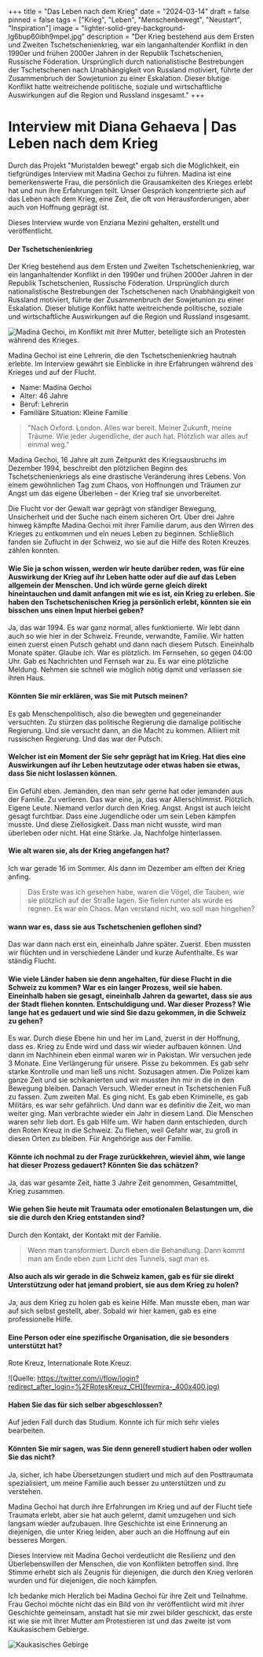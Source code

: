 +++
title = "Das Leben nach dem Krieg"
date = "2024-03-14"
draft = false
pinned = false
tags = ["Krieg", "Leben", "Menschenbewegt", "Neustart", "Inspiration"]
image = "lighter-solid-grey-background-lg6bup60ibh9mpel.jpg"
description = "Der Krieg bestehend aus dem Ersten und Zweiten Tschetschenienkrieg, war ein langanhaltender Konflikt in den 1990er und frühen 2000er Jahren in der Republik Tschetschenien, Russische Föderation. Ursprünglich durch nationalistische Bestrebungen der Tschetschenen nach Unabhängigkeit von Russland motiviert, führte der Zusammenbruch der Sowjetunion zu einer Eskalation. Dieser blutige Konflikt hatte weitreichende politische, soziale und wirtschaftliche Auswirkungen auf die Region und Russland insgesamt."
+++
# **Interview mit Diana Gehaeva | Das Leben nach dem Krieg**

Durch das Projekt "Muristalden bewegt" ergab sich die Möglichkeit, ein tiefgründiges Interview mit Madina Gechoi zu führen. Madina ist eine bemerkenswerte Frau, die persönlich die Grausamkeiten des Krieges erlebt hat und nun ihre Erfahrungen teilt. Unser Gespräch konzentrierte sich auf das Leben nach dem Krieg, eine Zeit, die oft von Herausforderungen, aber auch von Hoffnung geprägt ist.

Dieses Interview wurde von Enziana Mezini gehalten, erstellt und veröffentlicht.

#### Der Tschetschenienkrieg

Der Krieg bestehend aus dem Ersten und Zweiten Tschetschenienkrieg, war ein langanhaltender Konflikt in den 1990er und frühen 2000er Jahren in der Republik Tschetschenien, Russische Föderation. Ursprünglich durch nationalistische Bestrebungen der Tschetschenen nach Unabhängigkeit von Russland motiviert, führte der Zusammenbruch der Sowjetunion zu einer Eskalation. Dieser blutige Konflikt hatte weitreichende politische, soziale und wirtschaftliche Auswirkungen auf die Region und Russland insgesamt.

![Madina Gechoi, im Konflikt mit ihrer Mutter, beteiligte sich an Protesten während des Krieges.](whatsapp-bild-2024-03-18-um-10.50.40_952e8299.jpg)

Madina Gechoi ist eine Lehrerin, die den Tschetschenienkrieg hautnah erlebte. Im Interview gewährt sie Einblicke in ihre Erfahrungen während des Krieges und auf der Flucht.

* Name: Madina Gechoi
* Alter: 46 Jahre
* Beruf: Lehrerin
* Familiäre Situation: Kleine Familie

>  "Nach Oxford. London. Alles war bereit. Meiner Zukunft, meine Träume. Wie jeder Jugendliche, der auch hat. Plötzlich war alles auf einmal weg."

Madina Gechoi, 16 Jahre alt zum Zeitpunkt des Kriegsausbruchs im Dezember 1994, beschreibt den plötzlichen Beginn des Tschetschenienkriegs als eine drastische Veränderung ihres Lebens. Von einem gewöhnlichen Tag zum Chaos, von Hoffnungen und Träumen zur Angst um das eigene Überleben – der Krieg traf sie unvorbereitet.

Die Flucht vor der Gewalt war geprägt von ständiger Bewegung, Unsicherheit und der Suche nach einem sicheren Ort. Über drei Jahre hinweg kämpfte Madina Gechoi mit ihrer Familie darum, aus den Wirren des Krieges zu entkommen und ein neues Leben zu beginnen. Schließlich fanden sie Zuflucht in der Schweiz, wo sie auf die Hilfe des Roten Kreuzes zählen konnten.

#### Wie Sie ja schon wissen, werden wir heute darüber reden, was für eine Auswirkung der Krieg auf ihr Leben hatte oder auf die auf das Leben allgemein der Menschen. Und ich würde gerne gleich direkt hineintauchen und damit anfangen mit wie es ist, ein Krieg zu erleben. Sie haben den Tschetschenischen Krieg ja persönlich erlebt, könnten sie ein bisschen uns einen Input hierbei geben?

Ja, das war 1994. Es war ganz normal, alles funktionierte. Wir lebt dann auch so wie hier in der Schweiz. Freunde, verwandte, Familie. Wir hatten einen zuerst einen Putsch gehabt und dann nach diesem Putsch. Eineinhalb Monate später. Glaube ich. War es plötzlich. Im Fernsehen, so gegen 04:00 Uhr. Gab es Nachrichten und Fernseh war zu. Es war eine plötzliche Meldung. Nehmen sie schnell wie möglich nötig damit und verlassen sie ihren Haus.

#### Könnten Sie mir erklären, was Sie mit Putsch meinen?

Es gab Menschenpolitisch, also die bewegten und gegeneinander versuchten. Zu stürzen das politische Regierung die damalige politische Regierung. Und sie versucht dann, an die Macht zu kommen. Alliiert mit russischen Regierung. Und das war der Putsch.

#### Welcher ist ein Moment der Sie sehr geprägt hat im Krieg. Hat dies eine Auswirkungen auf ihr Leben heutzutage oder etwas haben sie etwas, dass Sie nicht loslassen können.

Ein Gefühl eben. Jemanden, den man sehr gerne hat oder jemanden aus der Familie. Zu verlieren. Das war eine, ja, das war Allerschlimmst. Plötzlich. Eigene Leute. Niemand verlor durch den Krieg. Angst. Angst ist auch leicht gesagt furchtbar. Dass eine Jugendliche oder um sein Leben kämpfen musste. Und diese Ziellosigkeit. Dass man nicht wusste, wird man überleben oder nicht. Hat eine Stärke. Ja, Nachfolge hinterlassen.

#### Wie alt waren sie, als der Krieg angefangen hat?

Ich war gerade 16 im Sommer. Als dann im Dezember am elften der Krieg anfing.

> Das Erste was ich gesehen habe, waren die Vögel, die Tauben, wie sie plötzlich auf der Straße lagen. Sie fielen runter als würde es regnen. Es war ein Chaos. Man verstand nicht, wo soll man hingehen?

#### wann war es, dass sie aus Tschetschenien geflohen sind?

Das war dann nach erst ein, eineinhalb Jahre später. Zuerst. Eben mussten wir flüchten und in verschiedene Länder und kurze Aufenthalte. Es war ständig Flucht.

#### Wie viele Länder haben sie denn angehalten, für diese Flucht in die Schweiz zu kommen? War es ein langer Prozess, weil sie haben. Eineinhalb haben sie gesagt, eineinhalb Jahren da gewartet, dass sie aus der Stadt fliehen konnten. Entschuldigung und. War dieser Prozess? Wie lange hat es gedauert und wie sind Sie dazu gekommen, in die Schweiz zu gehen?

Es war. Durch diese Ebene hin und her im Land, zuerst in der Hoffnung, dass es. Krieg zu Ende wird und dass wir wieder aufbauen können. Und dann im Nachhinein eben einmal waren wir in Pakistan. Wir versuchen jede 3 Monate. Eine Verlängerung für unsere. Pisse zu bekommen. Es gab sehr starke Kontrolle und man ließ uns nicht. Sozusagen atmen. Die Polizei kam ganze Zeit und sie schikanierten und wir mussten ihn mir in die in den Bewegung bleiben. Danach Versuch. Wieder erneut in Tschetschenien Fuß zu fassen. Zum zweiten Mal. Es ging nicht. Es gab eben Kriminelle, es gab Militärs, es war sehr gefährlich. Und dann war es definitiv die Zeit, wo man weiter ging. Man verbrachte wieder ein Jahr in diesem Land. Die Menschen waren sehr lieb dort. Es gab Hilfe um. Wir haben dann entschieden, durch den Roten Kreuz in die Schweiz. Zu fliehen, weil Gefahr war, zu groß in diesen Orten zu bleiben. Für Angehörige aus der Familie.

#### Könnte ich nochmal zu der Frage zurückkehren, wieviel ähm, wie lange hat dieser Prozess gedauert? Könnten Sie das schätzen?

Ja, das war gesamte Zeit, hatte 3 Jahre Zeit genommen, Gesamtmittel, Krieg zusammen.

#### Wie gehen Sie heute mit Traumata oder emotionalen Belastungen um, die sie die durch den Krieg entstanden sind?

Durch den Kontakt, der Kontakt mit der Familie.

> Wenn man transformiert. Durch eben die Behandlung. Dann kommt man am Ende eben zum Licht des Tunnels, sagt man es.

#### Also auch als wir gerade in die Schweiz kamen, gab es für sie direkt Unterstützung oder hat jemand probiert, sie aus dem Krieg zu holen?

Ja, aus dem Krieg zu holen gab es keine Hilfe. Man musste eben, man war auf sich selbst gestellt, aber. Sobald wir hier kamen, gab es eine professionelle Hilfe.

#### Eine Person oder eine spezifische Organisation, die sie besonders unterstützt hat?

Rote Kreuz, Internationale Rote Kreuz.

![Quelle: https://twitter.com/i/flow/login?redirect_after_login=%2FRotesKreuz_CH](fevmira-_400x400.jpg)

#### Haben Sie das für sich selber abgeschlossen?

Auf jeden Fall durch das Studium. Konnte ich für mich sehr vieles bearbeiten. 

#### Könnten Sie mir sagen, was Sie denn generell studiert haben oder wollen Sie das nicht?

Ja, sicher, ich habe Übersetzungen studiert und mich auf den Posttraumata spezialisiert, um meine Familie auch besser zu unterstützen und zu verstehen.

Madina Gechoi hat durch ihre Erfahrungen im Krieg und auf der Flucht tiefe Traumata erlebt, aber sie hat auch gelernt, damit umzugehen und sich langsam wieder aufzubauen. Ihre Geschichte ist eine Erinnerung an diejenigen, die unter Krieg leiden, aber auch an die Hoffnung auf ein besseres Morgen.

Dieses Interview mit Madina Gechoi verdeutlicht die Resilienz und den Überlebenswillen der Menschen, die von Konflikten betroffen sind. Ihre Stimme erhebt sich als Zeugnis für diejenigen, die durch den Krieg verloren wurden und für diejenigen, die noch kämpfen.

Ich bedanke mich Herzlich bei Madina Gechoi für ihre Zeit und Teilnahme. Frau Gechoi möchte nicht das ein Bild von ihr veröffentlicht wird mit ihrer Geschichte gemeinsam, anstadt hat sie mir zwei bilder geschickt, das erste ist wie sie mit Ihrer Mutter am Protestieren ist und das zweite ist vom Kaukasischem Gebierge. 

![Kaukasisches Gebirge](whatsapp-bild-2024-03-18-um-10.49.01_0526c8eb.jpg)
